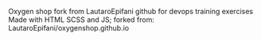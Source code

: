 Oxygen shop fork from LautaroEpifani github for devops training exercises
Made with HTML SCSS and JS; forked from: LautaroEpifani/oxygenshop.github.io